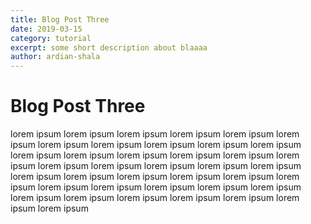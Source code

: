 ```yaml
---
title: Blog Post Three
date: 2019-03-15
category: tutorial
excerpt: some short description about blaaaa
author: ardian-shala
---
```


# Blog Post Three

lorem ipsum lorem ipsum lorem ipsum lorem ipsum lorem ipsum lorem ipsum lorem ipsum lorem ipsum lorem ipsum lorem ipsum lorem ipsum lorem ipsum lorem ipsum lorem ipsum lorem ipsum lorem ipsum lorem ipsum lorem ipsum lorem ipsum lorem ipsum lorem ipsum lorem ipsum lorem ipsum lorem ipsum lorem ipsum lorem ipsum lorem ipsum lorem ipsum lorem ipsum lorem ipsum lorem ipsum lorem ipsum lorem ipsum lorem ipsum lorem ipsum lorem ipsum lorem ipsum lorem ipsum lorem ipsum lorem ipsum 

